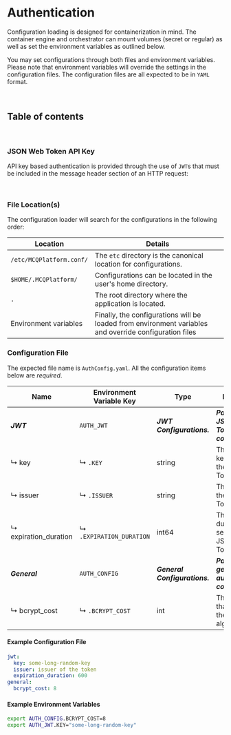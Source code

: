 # Authentication

Configuration loading is designed for containerization in mind. The container engine and orchestrator can mount volumes
(secret or regular) as well as set the environment variables as outlined below.

You may set configurations through both files and environment variables. Please note that environment variables will
override the settings in the configuration files. The configuration files are all expected to be in `YAML` format.

<br/>

## Table of contents


<br/>

### JSON Web Token API Key

API key based authentication is provided through the use of `JWT`s that must be included in the message header section of
an HTTP request:



<br/>

### File Location(s)

The configuration loader will search for the configurations in the following order:

| Location                 | Details                                                                                                |
|--------------------------|--------------------------------------------------------------------------------------------------------|
| `/etc/MCQPlatform.conf/` | The `etc` directory is the canonical location for configurations.                                      |
| `$HOME/.MCQPlatform/`    | Configurations can be located in the user's home directory.                                            |
| `.`                      | The root directory where the application is located.                                                   |
| Environment variables    | Finally, the configurations will be loaded from environment variables and override configuration files |

### Configuration File

The expected file name is `AuthConfig.yaml`. All the configuration items below are _required_.

| Name                  | Environment Variable Key | Type                          | Description                                                                                                          |
|-----------------------|--------------------------|-------------------------------|----------------------------------------------------------------------------------------------------------------------|
| **_JWT_**             | `AUTH_JWT`               | **_JWT Configurations._**     | **_Parent key for JSON Web Token configurations._**                                                                  |
| ↳ key                 | ↳ `.KEY`                 | string                        | The encryption key used for the JSON Web Token.                                                                      |
| ↳ issuer              | ↳ `.ISSUER`              | string                        | The issuer of the JSON Web Token.                                                                                    |
| ↳ expiration_duration | ↳ `.EXPIRATION_DURATION` | int64                         | The validity duration in seconds for the JSON Web Token.                                                             |
| **_General_**         | `AUTH_CONFIG `           | **_General Configurations._** | **_Parent key for general authentication configurations._**                                                          |
| ↳ bcrypt_cost         | ↳ `.BCRYPT_COST`         | int                           | The [cost](https://pkg.go.dev/golang.org/x/crypto/bcrypt#pkg-constants) value that is used for the BCrypt algorithm. |

#### Example Configuration File

```yaml
jwt:
  key: some-long-random-key
  issuer: issuer of the token
  expiration_duration: 600
general:
  bcrypt_cost: 8
```

#### Example Environment Variables

```bash
export AUTH_CONFIG.BCRYPT_COST=8
export AUTH_JWT.KEY="some-long-random-key"
```
